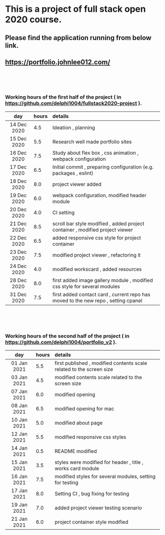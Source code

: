 # This is a project of full stack open 2020 course.

## Please find the application running from below link.

## https://portfolio.johnlee012.com/


<br />
<br />
<br />

### Working hours of the first half of the project ( in https://github.com/delphi1004/fullstack2020-project ).<br />

| day | hours | details  |
| :----:|:-----| :-----|
| 14 Dec 2020 | 4.5    | Ideation , planning |
| 15 Dec 2020 | 5.5    | Research well made portfolio sites |
| 16 Dec 2020 | 7.5    | Study about flex box , css animation , webpack configuration |
| 17 Dec 2020 | 6.5    | Initial commit , preparing configuration (e.g. packages , eslint)|
| 18 Dec 2020 | 8.0    | project viewer added |
| 19 Dec 2020 | 6.0    | webpack configuration, modified header module |
| 20 Dec 2020 | 4.0    | CI setting |
| 21 Dec 2020 | 8.5    | scroll bar style modified , added project container , modified project viewer |
| 22 Dec 2020 | 6.5    | added responsive css style for project container |
| 23 Dec 2020 | 7.5    | modified project viewer , refactoring it |
| 24 Dec 2020 | 4.0    | modified workscard , added resources |
| 28 Dec 2020 | 8.0    | first added image gallery module , modified css style for several modules |
| 31 Dec 2020 | 7.5    | first added contact card  , current repo has moved to the new repo , setting cpanel |

<br />
<br />
<br />

### Working hours of the second half of the project ( in https://github.com/delphi1004/portfolio_v2 ).<br />


| day | hours | details  |
| :----:|:-----| :-----|
| 01 Jan 2021 | 5.5    | first published , modified contents scale related to the screen size |
| 03 Jan 2021 | 4.5    | modified contents scale related to the screen size |
| 07 Jan 2021 | 6.0    | modified opening |
| 08 Jan 2021 | 6.5    | modified opening for mac|
| 10 Jan 2021 | 5.0    | modified about page |
| 12 Jan 2021 | 5.5    | modified responsive css styles |
| 14 Jan 2021 | 0.5    | README modified |
| 15 Jan 2021 | 3.5    | styles were modified for header , title , works card module |
| 16 Jan 2021 | 7.5    | modified styles for several modules, setting for testing |
| 17 Jan 2021 | 8.0    | Setting CI , bug fixing for testing |
| 19 Jan 2021 | 7.0    | added project viewer testing scenario |
| 21 Jan 2021 | 6.0    | project container style modified |


